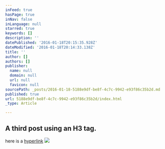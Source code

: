 ```yaml
---
inFeed: true
hasPage: true
inNav: false
inLanguage: null
starred: true
keywords: []
description: ''
datePublished: '2016-01-18T20:15:35.928Z'
dateModified: '2016-01-18T20:14:33.138Z'
title: ''
author: []
authors: []
publisher:
  name: null
  domain: null
  url: null
  favicon: null
sourcePath: _posts/2016-01-18-5188e9df-be8f-4c7c-9942-e93f86c35b2d.md
published: true
url: 5188e9df-be8f-4c7c-9942-e93f86c35b2d/index.html
_type: Article

---
```

## A third post using an H3 tag.

here is a [hyperlink][0]
![](https://the-grid-user-content.s3-us-west-2.amazonaws.com/4dd2c6c5-51cc-4056-8dfd-b54e85d3dc2c.png)

[0]: 5188e9df-be8f-4c7c-9942-e93f86c35b2d